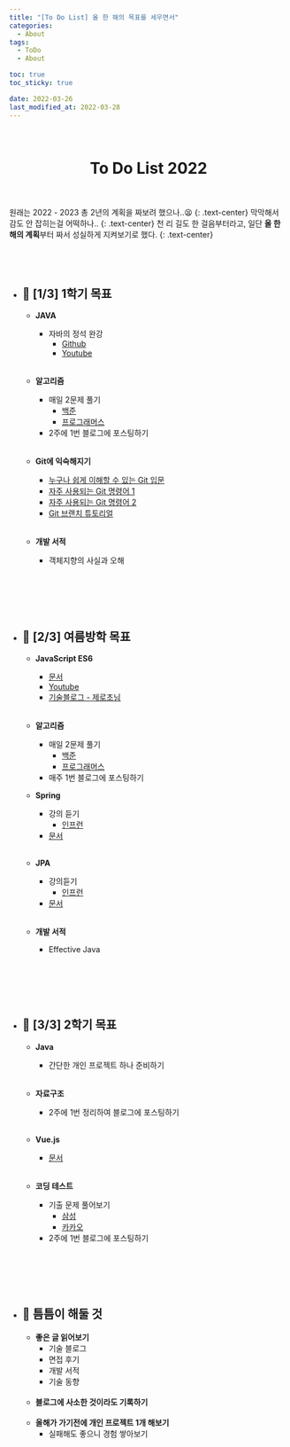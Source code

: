 ```yaml
---
title: "[To Do List] 올 한 해의 목표를 세우면서"
categories:
  - About
tags:
  - ToDo
  - About

toc: true
toc_sticky: true

date: 2022-03-26
last_modified_at: 2022-03-28
---
```

<br>

# **<center>To Do List 2022</center>**
  <br><br>
  원래는 2022 - 2023 총 2년의 계획을 짜보려 했으나..😫
  {: .text-center}
  막막해서 감도 안 잡히는걸 어떡하나..
  {: .text-center}
  천 리 길도 한 걸음부터라고, 일단 **올 한 해의 계획**부터 짜서 성실하게 지켜보기로 했다.
  {: .text-center}
<br><br><br><br>

- ## 🚀 **[1/3] 1학기 목표**  
  * **JAVA**  
    + 자바의 정석 완강
      + [Github](https://github.com/castello/javajungsuk_basic)
      + [Youtube](https://youtube.com/playlist?list=PLW2UjW795-f6xWA2_MUhEVgPauhGl3xIp)
  <br><br>
  * **알고리즘**  
    + 매일 2문제 풀기
      + [백준](https://solved.ac/)
      + [프로그래머스](https://programmers.co.kr/)
    + 2주에 1번 블로그에 포스팅하기
  <br><br>
  * **Git에 익숙해지기**  
    + [누구나 쉽게 이해할 수 있는 Git 입문](https://backlog.com/git-tutorial/kr/)
    + [자주 사용되는 Git 명령어 1](https://orga.cat/most-useful-git-commands)
    + [자주 사용되는 Git 명령어 2](https://urbanbase.github.io/dev/2021/01/15/GitCommand.html)
    + [Git 브랜치 튜토리얼](https://learngitbranching.js.org/?locale=ko)
  <br><br>
  * **개발 서적**
    + 객체지향의 사실과 오해

    <br><br><br><br>
- ## 🚀 **[2/3] 여름방학 목표**  
  * **JavaScript ES6**
    + [문서](https://github.com/lukehoban/es6features)
    + [Youtube](https://youtube.com/playlist?list=PLW2UjW795-f6xWA2_MUhEVgPauhGl3xIp)
    + [기술블로그 - 제로초님](https://www.zerocho.com/)
  <br><br>
  * **알고리즘**  
    + 매일 2문제 풀기
      + [백준](https://solved.ac/)
      + [프로그래머스](https://programmers.co.kr/)
    + 매주 1번 블로그에 포스팅하기
  * **Spring**
    + 강의 듣기    
      + [인프런](https://www.inflearn.com/roadmaps/373)
    + [문서](https://docs.spring.io/spring-framework/docs/current/reference/html/index.html)
  <br><br>
  * **JPA**  
    + 강의듣기
      + [인프런](https://www.inflearn.com/roadmaps/149)
    + [문서](https://arahansa.github.io/docs_spring/jpa.html)
    <br><br>
  * **개발 서적**
    + Effective Java

    <br><br><br><br>
- ## 🚀 **[3/3] 2학기 목표**  
  * **Java**
    + 간단한 개인 프로젝트 하나 준비하기
  <br><br>
  * **자료구조**
    + 2주에 1번 정리하여 블로그에 포스팅하기
  <br><br>
  * **Vue.js**  
    + [문서](https://v3.ko.vuejs.org/)
    <br><br>
  * **코딩 테스트**  
    + 기출 문제 풀어보기
      + [삼성](https://www.acmicpc.net/workbook/view/1152)
      + [카카오](https://programmers.co.kr/learn/challenges?tab=all_challenges)
    + 2주에 1번 블로그에 포스팅하기

    <br><br><br><br>
- ## 🔔 **틈틈이 해둘 것**  
  * **좋은 글 읽어보기**
    + 기술 블로그
    + 면접 후기
    + 개발 서적
    + 기술 동향
  <br><br>
  * **블로그에 사소한 것이라도 기록하기**
  <br><br>
  * **올해가 가기전에 개인 프로젝트 1개 해보기**
    + 실패해도 좋으니 경험 쌓아보기
